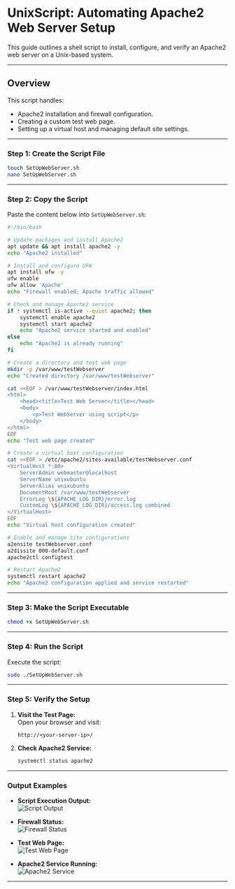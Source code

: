 # UnixScript: Automating Apache2 Web Server Setup

This guide outlines a shell script to install, configure, and verify an Apache2 web server on a Unix-based system.  

---

## Overview  
This script handles:  
- Apache2 installation and firewall configuration.  
- Creating a custom test web page.  
- Setting up a virtual host and managing default site settings.  

---

### Step 1: Create the Script File  
```bash
touch SetUpWebServer.sh
nano SetUpWebServer.sh
```

---

### Step 2: Copy the Script  
Paste the content below into `SetUpWebServer.sh`:  

```bash
#!/bin/bash

# Update packages and install Apache2
apt update && apt install apache2 -y
echo "Apache2 installed"

# Install and configure UFW
apt install ufw -y
ufw enable
ufw allow 'Apache'
echo "Firewall enabled; Apache traffic allowed"

# Check and manage Apache2 service
if ! systemctl is-active --quiet apache2; then
    systemctl enable apache2
    systemctl start apache2
    echo "Apache2 service started and enabled"
else
    echo "Apache2 is already running"
fi

# Create a directory and test web page
mkdir -p /var/www/testWebserver
echo "Created directory /var/www/testWebserver"

cat <<EOF > /var/www/testWebserver/index.html
<html>
    <head><title>Test Web Server</title></head>
    <body>
        <p>Test WebServer using script</p>
    </body>
</html>
EOF
echo "Test web page created"

# Create a virtual host configuration
cat <<EOF > /etc/apache2/sites-available/testWebserver.conf
<VirtualHost *:80>
    ServerAdmin webmaster@localhost
    ServerName unixubuntu
    ServerAlias unixubuntu
    DocumentRoot /var/www/testWebserver
    ErrorLog \${APACHE_LOG_DIR}/error.log
    CustomLog \${APACHE_LOG_DIR}/access.log combined
</VirtualHost>
EOF
echo "Virtual host configuration created"

# Enable and manage site configurations
a2ensite testWebserver.conf
a2dissite 000-default.conf
apache2ctl configtest

# Restart Apache2
systemctl restart apache2
echo "Apache2 configuration applied and service restarted"
```

---

### Step 3: Make the Script Executable  
```bash
chmod +x SetUpWebServer.sh
```

---

### Step 4: Run the Script  
Execute the script:  
```bash
sudo ./SetUpWebServer.sh
```

---

### Step 5: Verify the Setup  
1. **Visit the Test Page:**  
   Open your browser and visit:  
   ```
   http://<your-server-ip>/
   ```  

2. **Check Apache2 Service:**  
   ```bash
   systemctl status apache2
   ```  

---

### Output Examples  

- **Script Execution Output:**  
  ![Script Output](https://github.com/user-attachments/assets/de868aa2-5898-4360-8ef4-4b8dce6e6868)

- **Firewall Status:**  
  ![Firewall Status](https://github.com/user-attachments/assets/8afaa719-3fc4-4793-8286-c65827d84319)

- **Test Web Page:**  
  ![Test Web Page](https://github.com/user-attachments/assets/284d00cd-8576-469b-9864-c49b485d4f3b)

- **Apache2 Service Running:**  
  ![Apache2 Service](https://github.com/user-attachments/assets/ddc8f149-579d-4c6a-9693-57cf85d30d48)

---
